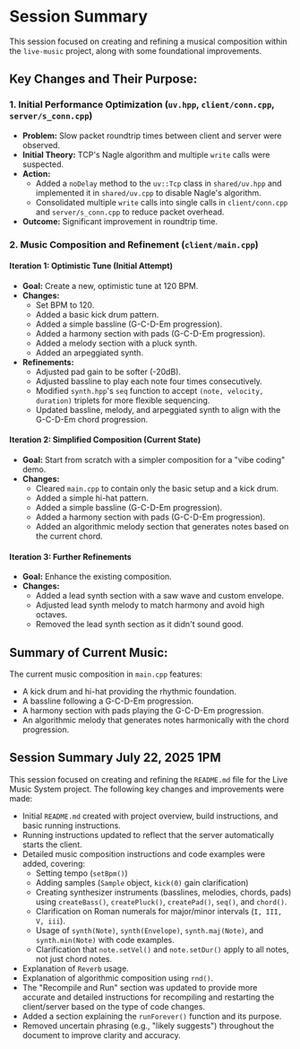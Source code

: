 # Session Summary

This session focused on creating and refining a musical composition within the `live-music` project, along with some foundational improvements.

## Key Changes and Their Purpose:

### 1. Initial Performance Optimization (`uv.hpp`, `client/conn.cpp`, `server/s_conn.cpp`)
- **Problem:** Slow packet roundtrip times between client and server were observed.
- **Initial Theory:** TCP's Nagle algorithm and multiple `write` calls were suspected.
- **Action:**
    - Added a `noDelay` method to the `uv::Tcp` class in `shared/uv.hpp` and implemented it in `shared/uv.cpp` to disable Nagle's algorithm.
    - Consolidated multiple `write` calls into single calls in `client/conn.cpp` and `server/s_conn.cpp` to reduce packet overhead.
- **Outcome:** Significant improvement in roundtrip time.

### 2. Music Composition and Refinement (`client/main.cpp`)

#### Iteration 1: Optimistic Tune (Initial Attempt)
- **Goal:** Create a new, optimistic tune at 120 BPM.
- **Changes:**
    - Set BPM to 120.
    - Added a basic kick drum pattern.
    - Added a simple bassline (G-C-D-Em progression).
    - Added a harmony section with pads (G-C-D-Em progression).
    - Added a melody section with a pluck synth.
    - Added an arpeggiated synth.
- **Refinements:**
    - Adjusted pad gain to be softer (-20dB).
    - Adjusted bassline to play each note four times consecutively.
    - Modified `synth.hpp`'s `seq` function to accept `(note, velocity, duration)` triplets for more flexible sequencing.
    - Updated bassline, melody, and arpeggiated synth to align with the G-C-D-Em chord progression.

#### Iteration 2: Simplified Composition (Current State)
- **Goal:** Start from scratch with a simpler composition for a "vibe coding" demo.
- **Changes:**
    - Cleared `main.cpp` to contain only the basic setup and a kick drum.
    - Added a simple hi-hat pattern.
    - Added a simple bassline (G-C-D-Em progression).
    - Added a harmony section with pads (G-C-D-Em progression).
    - Added an algorithmic melody section that generates notes based on the current chord.

#### Iteration 3: Further Refinements
- **Goal:** Enhance the existing composition.
- **Changes:**
    - Added a lead synth section with a saw wave and custom envelope.
    - Adjusted lead synth melody to match harmony and avoid high octaves.
    - Removed the lead synth section as it didn't sound good.

## Summary of Current Music:
The current music composition in `main.cpp` features:
- A kick drum and hi-hat providing the rhythmic foundation.
- A bassline following a G-C-D-Em progression.
- A harmony section with pads playing the G-C-D-Em progression.
- An algorithmic melody that generates notes harmonically with the chord progression.

## Session Summary July 22, 2025 1PM

This session focused on creating and refining the `README.md` file for the Live Music System project. The following key changes and improvements were made:

- Initial `README.md` created with project overview, build instructions, and basic running instructions.
- Running instructions updated to reflect that the server automatically starts the client.
- Detailed music composition instructions and code examples were added, covering:
    - Setting tempo (`setBpm()`)
    - Adding samples (`Sample` object, `kick(0)` gain clarification)
    - Creating synthesizer instruments (basslines, melodies, chords, pads) using `createBass()`, `createPluck()`, `createPad()`, `seq()`, and `chord()`.
    - Clarification on Roman numerals for major/minor intervals (`I, III, V, iii`).
    - Usage of `synth(Note)`, `synth(Envelope)`, `synth.maj(Note)`, and `synth.min(Note)` with code examples.
    - Clarification that `note.setVel()` and `note.setDur()` apply to all notes, not just chord notes.
- Explanation of `Reverb` usage.
- Explanation of algorithmic composition using `rnd()`.
- The "Recompile and Run" section was updated to provide more accurate and detailed instructions for recompiling and restarting the client/server based on the type of code changes.
- Added a section explaining the `runForever()` function and its purpose.
- Removed uncertain phrasing (e.g., "likely suggests") throughout the document to improve clarity and accuracy.

